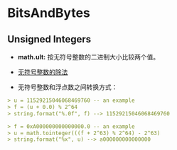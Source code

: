 # BitsAndBytes #

## Unsigned Integers ##

- **math.ult:** 按无符号整数的二进制大小比较两个值。

- [无符号整数的除法](./Resources/UnsignedDivision.lua)

- 无符号整数和浮点数之间转换方式：

```markdown
> u = 11529215046068469760 -- an example
> f = (u + 0.0) % 2^64
> string.format("%.0f", f) --> 11529215046068469760
```

```markdown
> f = 0xA000000000000000.0 -- an example
> u = math.tointeger(((f + 2^63) % 2^64) - 2^63)
> string.format("%x", u) --> a000000000000000
```
